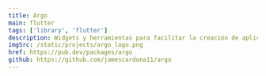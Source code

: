 ```yaml
---
title: Argo
main: flutter
tags: ['library', 'flutter']
description: Widgets y herramientas para facilitar la creación de aplicaciones responsive en Flutter para dispositivos móviles, tabletas y web. Este proyecto facilita a las personas a crear el responsive desde cero o trasladar una app a responsive de forma rápida.
imgSrc: /static/projects/argo_logo.png
href: https://pub.dev/packages/argo
github: https://github.com/jamescardona11/argo
---
```

